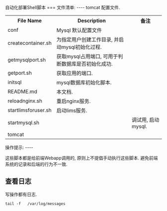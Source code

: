 
<span id="自动化部署Shell脚本" />  
自动化部署Shell脚本
===


<span id="文件清单auto" />  
文件清单:
----

<table width="100%">
<tr><th>File Name</th><th>Description</th><th>备注</th> </tr>
<tr><td>conf </td> <td>Mysql 默认配置文件</td> <td> </td></tr>
<tr><td>createcontainer.sh </td> <td> 为指定用户创建工作目录, 并启动mysql初始化过程.</td> <td> </td></tr>
<tr><td>getmysqlport.sh </td> <td>获取mysql占用端口, 可用于判断数据库是否初始化成功.</td> <td> </td></tr>
<tr><td>getport.sh </td> <td>获取应用的端口.</td> <td> </td></tr>
<tr><td>initsql </td> <td>mysql数据库初始化脚本.</td> <td> </td></tr>
<tr><td>README.md </td> <td>本文档.</td> <td> </td></tr>
<tr><td>reloadnginx.sh </td> <td> 重启nginx服务. </td> <td> </td></tr>
<tr><td>startlimsforuser.sh </td> <td>启动lims服务.</td> <td> </td></tr>
<tr><td>startmysql.sh </td> <td> </td> <td>调试用, 启动mysql. </td></tr>
<tr><td>tomcat </td> <td> </td>tomcat 配置文件.<td> </td></tr>
</table>


<span id="操作提示auto" />  
操作提示:
----

这些脚本都是给前端Webapp调用的, 原则上不提倡手动执行这些脚本. 避免前端系统的记录和后端的行为不一致.


查看日志
---
写操作都有日志.
```
tail -f   /var/log/messages
```